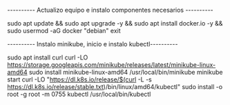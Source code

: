 ---------- Actualizo equipo e instalo componentes necesarios ----------

sudo apt update && sudo apt upgrade -y && sudo apt install docker.io -y && sudo usermod -aG docker "debian"
exit

---------- Instalo minikube, inicio e instalo kubectl----------

sudo apt install curl
curl -LO https://storage.googleapis.com/minikube/releases/latest/minikube-linux-amd64
sudo install minikube-linux-amd64 /usr/local/bin/minikube
minikube start
curl -LO "https://dl.k8s.io/release/$(curl -L -s https://dl.k8s.io/release/stable.txt)/bin/linux/amd64/kubectl"
sudo install -o root -g root -m 0755 kubectl /usr/local/bin/kubectl
